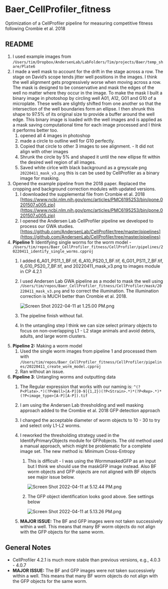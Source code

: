 # Baer_CellProfiler_fitness
Optimization of a CellProfiler pipeline for measuring competitive fitness following Crombie et al. 2018

## README

1. I used example images from `/Users/tim/Dropbox/AndersenLab/LabFolders/Tim/projects/Baer/temp_share/Plate6`
2. I made a well mask to account for the drift in the stage across a row. The stage on David’s scope tends jitter well positions in the images. I think the well alignment gets progressively worse when moving across a row. The mask is designed to be conservative and mask the edges of the well no matter where they occur in the image. To make the mask I built a binary image in photoshop by circling well A01, A12, G01 and G10 of a microplate. These wells are slightly shifted from one another so that the intersection of the well boundaries form an ellipse. I then shrunk this shape to 97.5% of its original size to provide a buffer around the well edge. This binary image is loaded with the well images and is applied as a mask saving computational time for each image processed and I think it performs better too.
    1. opened all 4 images in photoshop
    2. made a circle to outline well for G10 perfectly.
    3. Copied that circle to other 3 images to see alignment. - It did not align with other images
    4. Shrunk the circle by 5% and shaped it until the new ellipse fit within the desired well region of all images.
    5. Saved white cirlce with black background as a greyscale png `20220411_mask_v3.png` this is can be used by CellProfiler as a binary image for masking.
3.  Opened the example pipeline from the 2018 paper. Replaced the cropping and background correction modules with updated versions.
    1. I downloaded the supplemental file from Crombie et al. 2018 [https://www.ncbi.nlm.nih.gov/pmc/articles/PMC6195253/bin/pone.0201507.s005.zip](https://www.ncbi.nlm.nih.gov/pmc/articles/PMC6195253/bin/pone.0201507.s005.zip)
    2. I opened the Andersen Lab CellProfiler pipeline we developed to process our GWA studies. [https://github.com/AndersenLab/CellProfiler/tree/master/pipelines](https://github.com/AndersenLab/CellProfiler/tree/master/pipelines)
4. **Pipeline 1:** Identifying single worms for the worm model - `/Users/tim/repos/Baer_CellProfiler_fitness/CellProfiler/pipelines/20220411_identify_single_worms.cpproj`
    1. I added 6_A01_PS11_1_BF.tif, 6_A10_PS20_1_BF.tif, 6_G01_PS11_7_BF.tif, 6_G10_PS20_7_BF.tif, and 20220411_mask_v3.png to images module in CP 4.2.1
    2. I used Andersen Lab GWA pipeline as a model to mask the well using `/Users/tim/repos/Baer_CellProfiler_fitness/CellProfiler/mask/20220411_mask_v3.png` and to correct the illumination. The illumination correction is MUCH better than Crombie et al. 2018.
        
        ![Screen Shot 2022-04-11 at 1.25.00 PM.png](Baer_CellP%2039f52/Screen_Shot_2022-04-11_at_1.25.00_PM.png)
        
    3. The pipeline finish without fail.
    4. In the untangling step I think we can size select primary objects to focus on non-overlapping L1 - L2 stage animals and avoid debris, adults, and large worm clusters.  
5. **Pipeline 2:** Making a worm model
    1. Used the single worm images from pipeline 1 and processed them with `/Users/tim/repos/Baer_CellProfiler_fitness/CellProfiler/pipelines/20220411_create_worm_model.cpproj` 
    2. Ran without an issue.
6. **Pipeline 3**: Untangling worms and outputting data
    1. The Regular expression that works with our naming is: `^(?P<Plate>.*)(?P<Well>[A-P][0-9]{1,2})(?P<Strain>.*)*(?P<Rep>.*)*(?P<image_type>[A-P][A-P]).tif` 
    2. I am using the Andersen Lab thresholding and well masking approach added to the Crombie et al. 2018 GFP detection approach
    3. I changed the acceptable diameter of worm objects to 10 - 30 to try and select only L1-L2 worms.
    4. I reworked the thresholding strategy used in the IdentifyPrimaryObjects module for GFPobjects. The old method used a manual approach, which might be problematic for a complete image set. The new method is: Minimum Cross-Entropy
        1. This is difficult - I was using the WormmaskedGFP as an input but I think we should use the maskGFP image instead. Also BF worm objects and GFP objects are not aligned with BF objects see major issue below.
            
            ![Screen Shot 2022-04-11 at 5.12.44 PM.png](Baer_CellP%2039f52/Screen_Shot_2022-04-11_at_5.12.44_PM.png)
            
        2. The GFP object identification looks good above. See settings below
            
            ![Screen Shot 2022-04-11 at 5.13.26 PM.png](Baer_CellP%2039f52/Screen_Shot_2022-04-11_at_5.13.26_PM.png)
            
    5. **MAJOR ISSUE:** The BF and GFP images were not taken successively within a well. This means that many BF worm objects do not align with the GFP objects for the same worm.
    

## General Notes

- CellProfiler 4.2.1 is much more stable than previous versions, e.g., 4.0.3 - 4.0.7
- **MAJOR ISSUE:** The BF and GFP images were not taken successively within a well. This means that many BF worm objects do not align with the GFP objects for the same worm.
